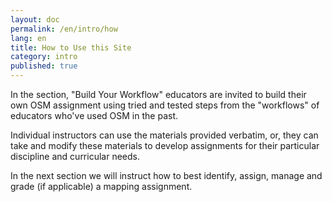 ```yaml
---
layout: doc
permalink: /en/intro/how
lang: en
title: How to Use this Site
category: intro
published: true
---
```


In the section, "Build Your Workflow" educators are invited to build their own OSM assignment using tried and tested steps from the "workflows" of educators who've used OSM in the past. 

Individual instructors can use the materials provided verbatim, or, they can take and modify these materials to develop assignments for their particular discipline and curricular needs. 

In the next section we will instruct how to best identify, assign, manage and grade (if applicable) a mapping assignment.
